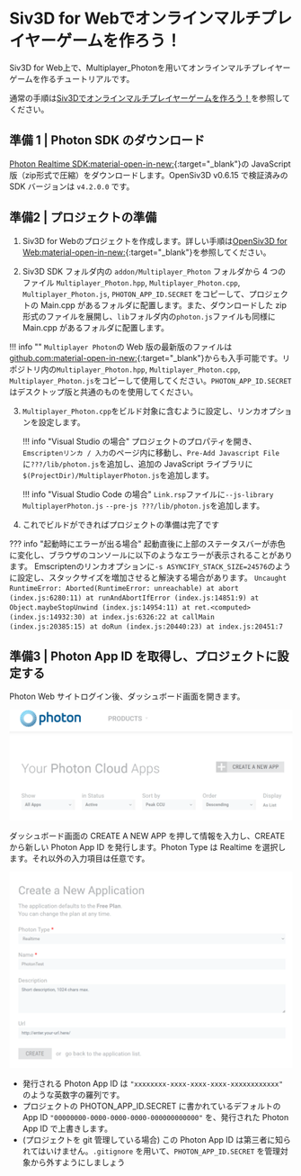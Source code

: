# Siv3D for Webでオンラインマルチプレイヤーゲームを作ろう！
Siv3D for Web上で、Multiplayer_Photonを用いてオンラインマルチプレイヤーゲームを作るチュートリアルです。

通常の手順は[Siv3Dでオンラインマルチプレイヤーゲームを作ろう！](index.md)を参照してください。


## 準備 1 | Photon SDK のダウンロード

[Photon Realtime SDK:material-open-in-new:](https://www.photonengine.com/ja-jp/sdks#realtime-javascript-sdkrealtimejavascript){:target="_blank"}の JavaScript 版（zip形式で圧縮）をダウンロードします。OpenSiv3D v0.6.15 で検証済みの SDK バージョンは `v4.2.0.0` です。


## 準備2 | プロジェクトの準備

1. Siv3D for Webのプロジェクトを作成します。詳しい手順は[OpenSiv3D for Web:material-open-in-new:](https://siv3d.github.io/ja-jp/download/web/){:target="_blank"}を参照してください。

2. Siv3D SDK フォルダ内の `addon/Multiplayer_Photon` フォルダから 4 つのファイル `Multiplayer_Photon.hpp`, `Multiplayer_Photon.cpp`, `Multiplayer_Photon.js`, `PHOTON_APP_ID.SECRET` をコピーして、プロジェクトの Main.cpp があるフォルダに配置します。また、ダウンロードした zip 形式のファイルを展開し、`lib`フォルダ内の`photon.js`ファイルも同様に Main.cpp があるフォルダに配置します。

!!! info ""
    `Multiplayer Photon`の Web 版の最新版のファイルは[github.com:material-open-in-new:](https://github.com/s4l2vx1/Siv3DWebPhotonDemo){:target="_blank"}からも入手可能です。リポジトリ内の`Multiplayer_Photon.hpp`, `Multiplayer_Photon.cpp`, `Multiplayer_Photon.js`をコピーして使用してください。`PHOTON_APP_ID.SECRET`はデスクトップ版と共通のものを使用してください。

3. `Multiplayer_Photon.cpp`をビルド対象に含むように設定し、リンカオプションを設定します。

    !!! info "Visual Studio の場合"
        プロジェクトのプロパティを開き、`Emscriptenリンカ / 入力`のページ内に移動し、`Pre-Add Javascript File`に`???/lib/photon.js`を追加し、追加の JavaScript ライブラリに`$(ProjectDir)/MultiplayerPhoton.js`を追加します。

    !!! info "Visual Studio Code の場合"
        `Link.rsp`ファイルに`--js-library MultiplayerPhoton.js` `--pre-js ???/lib/photon.js`を追加します。

4. これでビルドができればプロジェクトの準備は完了です

??? info "起動時にエラーが出る場合"
    起動直後に上部のステータスバーが赤色に変化し、ブラウザのコンソールに以下のようなエラーが表示されることがあります。
    Emscriptenのリンカオプションに`-s ASYNCIFY_STACK_SIZE=24576`のように設定し、スタックサイズを増加させると解決する場合があります。
    ```
    Uncaught RuntimeError: Aborted(RuntimeError: unreachable)
        at abort (index.js:6280:11)
        at runAndAbortIfError (index.js:14851:9)
        at Object.maybeStopUnwind (index.js:14954:11)
        at ret.<computed> (index.js:14932:30)
        at index.js:6326:22
        at callMain (index.js:20385:15)
        at doRun (index.js:20440:23)
        at index.js:20451:7
    ```

## 準備3 | Photon App ID を取得し、プロジェクトに設定する
Photon Web サイトログイン後、ダッシュボード画面を開きます。

![alt text](image-3.png)

ダッシュボード画面の CREATE A NEW APP を押して情報を入力し、CREATE から新しい Photon App ID を発行します。Photon Type は Realtime を選択します。それ以外の入力項目は任意です。

![alt text](image-4.png)

- 発行される Photon App ID は `"xxxxxxxx-xxxx-xxxx-xxxx-xxxxxxxxxxxx"` のような英数字の羅列です。
- プロジェクトの PHOTON_APP_ID.SECRET に書かれているデフォルトの App ID `"00000000-0000-0000-0000-000000000000"` を、発行された Photon App ID で上書きします。
- (プロジェクトを git 管理している場合) この Photon App ID は第三者に知られてはいけません。`.gitignore` を用いて、`PHOTON_APP_ID.SECRET` を管理対象から外すようにしましょう
